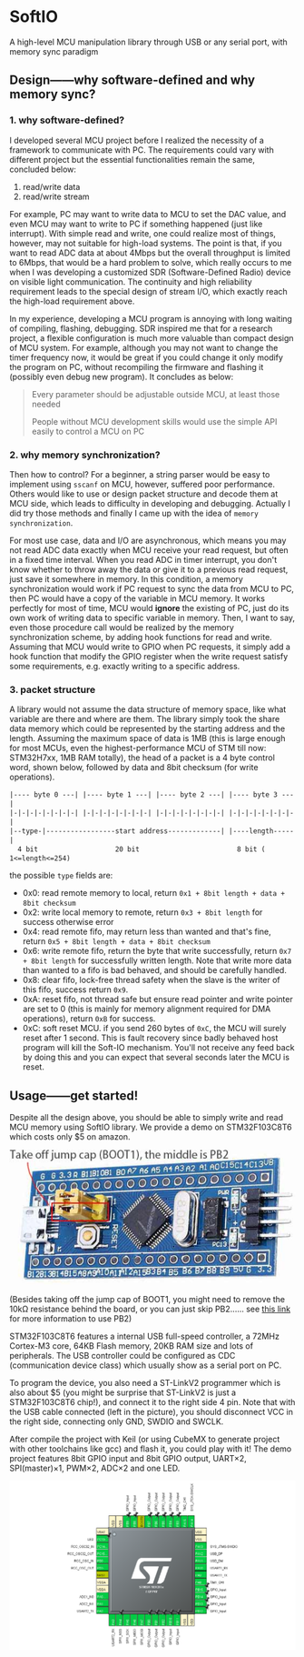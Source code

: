 # SoftIO
A high-level MCU manipulation library through USB or any serial port, with memory sync paradigm

## Design——why software-defined and why memory sync?

### 1. why software-defined?

I developed several MCU project before I realized the necessity of a framework to communicate with PC. The requirements could vary with different project but the essential functionalities remain the same, concluded below:

1. read/write data
2. read/write stream

For example, PC may want to write data to MCU to set the DAC value, and even MCU may want to write to PC if something happened (just like interrupt). With simple read and write, one could realize most of things, however, may not suitable for high-load systems. The point is that, if you want to read ADC data at about 4Mbps but the overall throughput is limited to 6Mbps, that would be a hard problem to solve, which really occurs to me when I was developing a customized SDR (Software-Defined Radio) device on visible light communication. The continuity and high reliability requirement leads to the special design of stream I/O, which exactly reach the high-load requirement above.

In my experience, developing a MCU program is annoying with long waiting of compiling, flashing, debugging. SDR inspired me that for a research project, a flexible configuration is much more valuable than compact design of MCU system. For example, although you may not want to change the timer frequency now, it would be great if you could change it only modify the program on PC, without recompiling the firmware and flashing it (possibly even debug new program). It concludes as below:

> Every parameter should be adjustable outside MCU, at least those needed
>
> People without MCU development skills would use the simple API easily to control a MCU on PC

### 2. why memory synchronization?

Then how to control? For a beginner, a string parser would be easy to implement using `sscanf` on MCU, however, suffered poor performance. Others would like to use or design packet structure and decode them at MCU side, which leads to difficulty in developing and debugging. Actually I did try those methods and finally I came up with the idea of `memory synchronization`. 

For most use case, data and I/O are asynchronous, which means you may not read ADC data exactly when MCU receive your read request, but often in a fixed time interval. When you read ADC in timer interrupt, you don't know whether to throw away the data or give it to a previous read request, just save it somewhere in memory. In this condition, a memory synchronization would work if PC request to sync the data from MCU to PC, then PC would have a copy of the variable in MCU memory. It works perfectly for most of time, MCU would **ignore** the existing of PC, just do its own work of writing data to specific variable in memory. Then, I want to say, even those procedure call would be realized by the memory synchronization scheme, by adding hook functions for read and write. Assuming that MCU would write to GPIO when PC requests, it simply add a hook function that modify the GPIO register when the write request satisfy some requirements, e.g. exactly writing to a specific address.

### 3. packet structure

A library would not assume the data structure of memory space, like what variable are there and where are them. The library simply took the share data memory which could be represented by the starting address and the length. Assuming the maximum space of data is 1MB (this is large enough for most MCUs, even the highest-performance MCU of STM till now: STM32H7xx, 1MB RAM totally), the head of a packet is a 4 byte control word, shown below, followed by data and 8bit checksum (for write operations).

```
|---- byte 0 ---| |---- byte 1 ---| |---- byte 2 ---| |---- byte 3 ---|
|-|-|-|-|-|-|-|-| |-|-|-|-|-|-|-|-| |-|-|-|-|-|-|-|-| |-|-|-|-|-|-|-|-|
|--type-|-----------------start address-------------| |----length-----|
  4 bit                   20 bit                        8 bit ( 1<=length<=254)
```

the possible `type` fields are:

- 0x0: read remote memory to local, return `0x1 + 8bit length + data + 8bit checksum`
- 0x2: write local memory to remote, return `0x3 + 8bit length` for success otherwise error
- 0x4: read remote fifo, may return less than wanted and that's fine, return `0x5 + 8bit length + data + 8bit checksum`
- 0x6: write remote fifo, return the byte that write successfully, return `0x7 + 8bit length` for successfully written length. Note that write more data than wanted to a fifo is bad behaved, and should be carefully handled.
- 0x8: clear fifo, lock-free thread safety when the slave is the writer of this fifo, success return `0x9`.
- 0xA: reset fifo, not thread safe but ensure read pointer and write pointer are set to 0 (this is mainly for memory alignment required for DMA operations), return `0xB` for success.
- 0xC: soft reset MCU. if you send 260 bytes of `0xC`, the MCU will surely reset after 1 second. This is fault recovery since badly behaved host program will kill the Soft-IO mechanism. You'll not receive any feed back by doing this and you can expect that several seconds later the MCU is reset.

## Usage——get started!

Despite all the design above, you should be able to simply write and read MCU memory using SoftIO library. We provide a demo on STM32F103C8T6 which costs only $5 on amazon.

![stm32f103c8t6.jpg](stm32f103c8t6.jpg)

(Besides taking off the jump cap of BOOT1, you might need to remove the 10kΩ resistance behind the board, or you can just skip PB2...... see [this link](http://stm32duino.com/viewtopic.php?f=44&t=637&hilit=PB2&start=70#p16222) for more information to use PB2)

STM32F103C8T6 features a internal USB full-speed controller, a 72MHz Cortex-M3 core, 64KB Flash memory, 20KB RAM size and lots of peripherals. The USB controller could be configured as CDC (communication device class) which usually show as a serial port on PC.

To program the device, you also need a ST-LinkV2 programmer which is also about $5 (you might be surprise that ST-LinkV2 is just a STM32F103C8T6 chip!), and connect it to the right side 4 pin. Note that with the USB cable connected (left in the picture), you should disconnect VCC in the right side, connecting only GND, SWDIO and SWCLK.

After compile the project with Keil (or using CubeMX to generate project with other toolchains like gcc) and flash it, you could play with it! The demo project features 8bit GPIO input and 8bit GPIO output, UART×2, SPI(master)×1, PWM×2, ADC×2 and one LED.

![](SoftF103-MCU/pin.png)